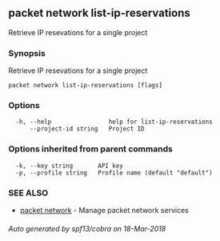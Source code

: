 ## packet network list-ip-reservations

Retrieve IP resevations for a single project

### Synopsis

Retrieve IP resevations for a single project

```
packet network list-ip-reservations [flags]
```

### Options

```
  -h, --help                help for list-ip-reservations
      --project-id string   Project ID
```

### Options inherited from parent commands

```
  -k, --key string       API key
  -p, --profile string   Profile name (default "default")
```

### SEE ALSO

* [packet network](packet_network.md)	 - Manage packet network services

###### Auto generated by spf13/cobra on 18-Mar-2018
